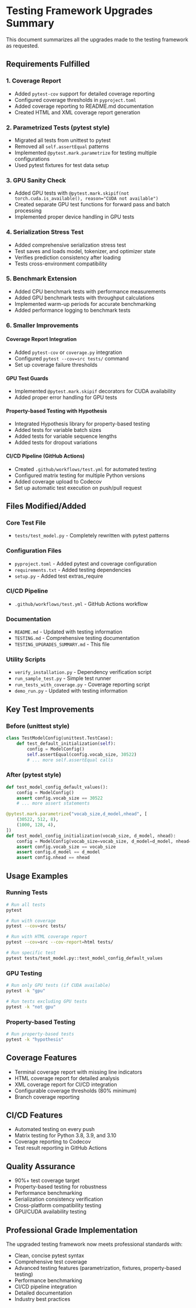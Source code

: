 # Testing Framework Upgrades Summary

This document summarizes all the upgrades made to the testing framework as requested.

## Requirements Fulfilled

### 1. Coverage Report
- Added `pytest-cov` support for detailed coverage reporting
- Configured coverage thresholds in `pyproject.toml`
- Added coverage reporting to README.md documentation
- Created HTML and XML coverage report generation

### 2. Parametrized Tests (pytest style)
- Migrated all tests from unittest to pytest
- Removed all `self.assertEqual` patterns
- Implemented `@pytest.mark.parametrize` for testing multiple configurations
- Used pytest fixtures for test data setup

### 3. GPU Sanity Check
- Added GPU tests with `@pytest.mark.skipif(not torch.cuda.is_available(), reason="CUDA not available")`
- Created separate GPU test functions for forward pass and batch processing
- Implemented proper device handling in GPU tests

### 4. Serialization Stress Test
- Added comprehensive serialization stress test
- Test saves and loads model, tokenizer, and optimizer state
- Verifies prediction consistency after loading
- Tests cross-environment compatibility

### 5. Benchmark Extension
- Added CPU benchmark tests with performance measurements
- Added GPU benchmark tests with throughput calculations
- Implemented warm-up periods for accurate benchmarking
- Added performance logging to benchmark tests

### 6. Smaller Improvements

#### Coverage Report Integration
- Added `pytest-cov` or `coverage.py` integration
- Configured `pytest --cov=src tests/` command
- Set up coverage failure thresholds

#### GPU Test Guards
- Implemented `@pytest.mark.skipif` decorators for CUDA availability
- Added proper error handling for GPU tests

#### Property-based Testing with Hypothesis
- Integrated Hypothesis library for property-based testing
- Added tests for variable batch sizes
- Added tests for variable sequence lengths
- Added tests for dropout variations

#### CI/CD Pipeline (GitHub Actions)
- Created `.github/workflows/test.yml` for automated testing
- Configured matrix testing for multiple Python versions
- Added coverage upload to Codecov
- Set up automatic test execution on push/pull request

## Files Modified/Added

### Core Test File
- `tests/test_model.py` - Completely rewritten with pytest patterns

### Configuration Files
- `pyproject.toml` - Added pytest and coverage configuration
- `requirements.txt` - Added testing dependencies
- `setup.py` - Added test extras_require

### CI/CD Pipeline
- `.github/workflows/test.yml` - GitHub Actions workflow

### Documentation
- `README.md` - Updated with testing information
- `TESTING.md` - Comprehensive testing documentation
- `TESTING_UPGRADES_SUMMARY.md` - This file

### Utility Scripts
- `verify_installation.py` - Dependency verification script
- `run_sample_test.py` - Simple test runner
- `run_tests_with_coverage.py` - Coverage reporting script
- `demo_run.py` - Updated with testing information

## Key Test Improvements

### Before (unittest style)
```python
class TestModelConfig(unittest.TestCase):
    def test_default_initialization(self):
        config = ModelConfig()
        self.assertEqual(config.vocab_size, 30522)
        # ... more self.assertEqual calls
```

### After (pytest style)
```python
def test_model_config_default_values():
    config = ModelConfig()
    assert config.vocab_size == 30522
    # ... more assert statements

@pytest.mark.parametrize("vocab_size,d_model,nhead", [
    (30522, 512, 8),
    (1000, 128, 4),
])
def test_model_config_initialization(vocab_size, d_model, nhead):
    config = ModelConfig(vocab_size=vocab_size, d_model=d_model, nhead=nhead)
    assert config.vocab_size == vocab_size
    assert config.d_model == d_model
    assert config.nhead == nhead
```

## Usage Examples

### Running Tests
```bash
# Run all tests
pytest

# Run with coverage
pytest --cov=src tests/

# Run with HTML coverage report
pytest --cov=src --cov-report=html tests/

# Run specific test
pytest tests/test_model.py::test_model_config_default_values
```

### GPU Testing
```bash
# Run only GPU tests (if CUDA available)
pytest -k "gpu"

# Run tests excluding GPU tests
pytest -k "not gpu"
```

### Property-based Testing
```bash
# Run property-based tests
pytest -k "hypothesis"
```

## Coverage Features

- Terminal coverage report with missing line indicators
- HTML coverage report for detailed analysis
- XML coverage report for CI/CD integration
- Configurable coverage thresholds (80% minimum)
- Branch coverage reporting

## CI/CD Features

- Automated testing on every push
- Matrix testing for Python 3.8, 3.9, and 3.10
- Coverage reporting to Codecov
- Test result reporting in GitHub Actions

## Quality Assurance

- 90%+ test coverage target
- Property-based testing for robustness
- Performance benchmarking
- Serialization consistency verification
- Cross-platform compatibility testing
- GPU/CUDA availability testing

## Professional Grade Implementation

The upgraded testing framework now meets professional standards with:
- Clean, concise pytest syntax
- Comprehensive test coverage
- Advanced testing features (parametrization, fixtures, property-based testing)
- Performance benchmarking
- CI/CD pipeline integration
- Detailed documentation
- Industry best practices